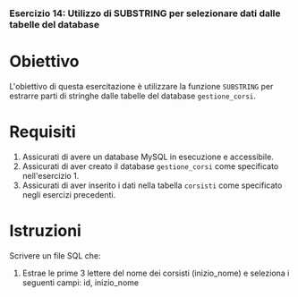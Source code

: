 ### Esercizio 14: Utilizzo di SUBSTRING per selezionare dati dalle tabelle del database

# Obiettivo
L'obiettivo di questa esercitazione è utilizzare la funzione `SUBSTRING` per estrarre parti di stringhe dalle tabelle del database `gestione_corsi`.

# Requisiti
1. Assicurati di avere un database MySQL in esecuzione e accessibile.
2. Assicurati di aver creato il database `gestione_corsi` come specificato nell'esercizio 1.
3. Assicurati di aver inserito i dati nella tabella `corsisti` come specificato negli esercizi precedenti.

# Istruzioni
Scrivere un file SQL che:
1. Estrae le prime 3 lettere del nome dei corsisti (inizio_nome) e seleziona i seguenti campi: id, inizio_nome